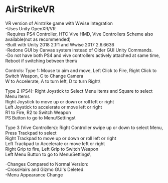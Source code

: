 # AirStrikeVR

VR version of Airstrike game with Wwise Integration\
-Uses Unity OpenXR/VR \
-Requires PS4 Controller, HTC Vive HMD, Vive Controllers Scheme also available(not as recommended)\
-Built with Unity 2018 2.1f1 and Wwise 2017 2.6.6636\
-Redone GUI by Canvas system instead of Older GUI Unity Commands.\
-Do not have both PS4 and vive controllers actively attached at same time, Reboot if switching between them\

Controls:
Type 1: Mouse to aim and move, Left Click to Fire, Right Click to Switch Weapon, C to Change Camera\
W to Accelerate, A to turn left, D to turn Right\

Type 2 (PS4): Right Joystick to Select Menu items and Square to select Menu Items\
Right Joystick to move up or down or roll left or right\
Left Joystick to accelerate or move left or right\
R1 to Fire, R2 to Switch Weapon\
PS Button to go to Menu/Settings\

Type 3 (Vive Controllers): Right Controller swipe up or down to select Menu, Press Trackpad to select\
Right Trackpad to move up or down or roll left or right\
Left Trackpad to Accelerate or move left or right\
Right Grip to fire, Left Grip to Switch Weapon\
Left Menu Button to go to Menu/Settings\

-Changes Compared to Normal Version: \
 -CrossHairs and Gizmo GUI's Deleted.\
 -Menu Appearance Change
